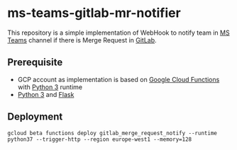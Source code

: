 ms-teams-gitlab-mr-notifier
========================

This repository is a simple implementation of WebHook to notify team in [MS Teams](https://products.office.com/en-us/microsoft-teams/group-chat-software) channel if there is Merge Request in [GitLab](https://about.gitlab.com/).

Prerequisite
------------------------

* GCP account as implementation is based on [Google Cloud Functions](https://cloud.google.com/functions/) with [Python 3](https://www.python.org/download/releases/3.0/) runtime
* [Python 3](https://www.python.org/download/releases/3.0/) and [Flask](http://flask.pocoo.org/)

Deployment
------------------------

    gcloud beta functions deploy gitlab_merge_request_notify --runtime python37 --trigger-http --region europe-west1 --memory=128